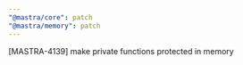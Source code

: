 ```yaml
---
"@mastra/core": patch
"@mastra/memory": patch
---
```


[MASTRA-4139] make private functions protected in memory
